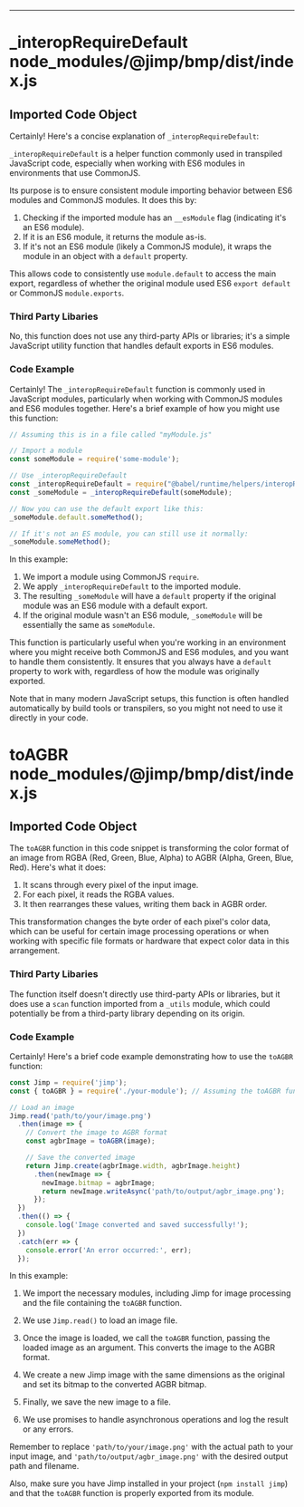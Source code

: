 

  

  
---
# _interopRequireDefault node_modules/@jimp/bmp/dist/index.js
## Imported Code Object
Certainly! Here's a concise explanation of `_interopRequireDefault`:

`_interopRequireDefault` is a helper function commonly used in transpiled JavaScript code, especially when working with ES6 modules in environments that use CommonJS.

Its purpose is to ensure consistent module importing behavior between ES6 modules and CommonJS modules. It does this by:

1. Checking if the imported module has an `__esModule` flag (indicating it's an ES6 module).
2. If it is an ES6 module, it returns the module as-is.
3. If it's not an ES6 module (likely a CommonJS module), it wraps the module in an object with a `default` property.

This allows code to consistently use `module.default` to access the main export, regardless of whether the original module used ES6 `export default` or CommonJS `module.exports`.

### Third Party Libaries

No, this function does not use any third-party APIs or libraries; it's a simple JavaScript utility function that handles default exports in ES6 modules.

### Code Example

Certainly! The `_interopRequireDefault` function is commonly used in JavaScript modules, particularly when working with CommonJS modules and ES6 modules together. Here's a brief example of how you might use this function:

```javascript
// Assuming this is in a file called "myModule.js"

// Import a module
const someModule = require('some-module');

// Use _interopRequireDefault
const _interopRequireDefault = require("@babel/runtime/helpers/interopRequireDefault");
const _someModule = _interopRequireDefault(someModule);

// Now you can use the default export like this:
_someModule.default.someMethod();

// If it's not an ES module, you can still use it normally:
_someModule.someMethod();
```

In this example:

1. We import a module using CommonJS `require`.
2. We apply `_interopRequireDefault` to the imported module.
3. The resulting `_someModule` will have a `default` property if the original module was an ES6 module with a default export.
4. If the original module wasn't an ES6 module, `_someModule` will be essentially the same as `someModule`.

This function is particularly useful when you're working in an environment where you might receive both CommonJS and ES6 modules, and you want to handle them consistently. It ensures that you always have a `default` property to work with, regardless of how the module was originally exported.

Note that in many modern JavaScript setups, this function is often handled automatically by build tools or transpilers, so you might not need to use it directly in your code.

# toAGBR node_modules/@jimp/bmp/dist/index.js
## Imported Code Object
The `toAGBR` function in this code snippet is transforming the color format of an image from RGBA (Red, Green, Blue, Alpha) to AGBR (Alpha, Green, Blue, Red). Here's what it does:

1. It scans through every pixel of the input image.
2. For each pixel, it reads the RGBA values.
3. It then rearranges these values, writing them back in AGBR order.

This transformation changes the byte order of each pixel's color data, which can be useful for certain image processing operations or when working with specific file formats or hardware that expect color data in this arrangement.

### Third Party Libaries

The function itself doesn't directly use third-party APIs or libraries, but it does use a `scan` function imported from a `_utils` module, which could potentially be from a third-party library depending on its origin.

### Code Example

Certainly! Here's a brief code example demonstrating how to use the `toAGBR` function:

```javascript
const Jimp = require('jimp');
const { toAGBR } = require('./your-module'); // Assuming the toAGBR function is in a separate file

// Load an image
Jimp.read('path/to/your/image.png')
  .then(image => {
    // Convert the image to AGBR format
    const agbrImage = toAGBR(image);

    // Save the converted image
    return Jimp.create(agbrImage.width, agbrImage.height)
      .then(newImage => {
        newImage.bitmap = agbrImage;
        return newImage.writeAsync('path/to/output/agbr_image.png');
      });
  })
  .then(() => {
    console.log('Image converted and saved successfully!');
  })
  .catch(err => {
    console.error('An error occurred:', err);
  });
```

In this example:

1. We import the necessary modules, including Jimp for image processing and the file containing the `toAGBR` function.

2. We use `Jimp.read()` to load an image file.

3. Once the image is loaded, we call the `toAGBR` function, passing the loaded image as an argument. This converts the image to the AGBR format.

4. We create a new Jimp image with the same dimensions as the original and set its bitmap to the converted AGBR bitmap.

5. Finally, we save the new image to a file.

6. We use promises to handle asynchronous operations and log the result or any errors.

Remember to replace `'path/to/your/image.png'` with the actual path to your input image, and `'path/to/output/agbr_image.png'` with the desired output path and filename.

Also, make sure you have Jimp installed in your project (`npm install jimp`) and that the `toAGBR` function is properly exported from its module.


  

  
